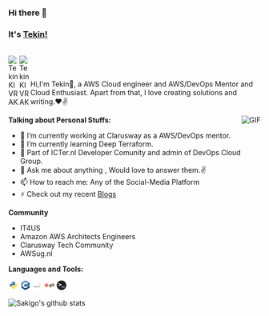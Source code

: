 ### Hi there 👋

### It's [Tekin!](https://github.com/Tekinkvrk/Tekinkvrk)

<br/>



<a href="https://www.linkedin.com/in/tekin-kvrk/">
<img align="left" alt="Tekin KIVRAK" width="22px" src="https://cdn.jsdelivr.net/npm/simple-icons@v3/icons/linkedin.svg" />
</a>
<a href="https://medium.com/@TekinKivrak">
<img align="left" alt="Tekin KIVRAK" width="22px" src="https://cdn.jsdelivr.net/npm/simple-icons@v3/icons/medium.svg" />
</a>


<br />

<br />

Hi,I'm Tekin🙌, a AWS Cloud engineer and AWS/DevOps Mentor and Cloud Enthusiast. Apart from that, I love creating solutions and writing.❤✌


<img align="right" alt="GIF" src="https://media.giphy.com/media/USV0ym3bVWQJJmNu3N/giphy.gif" />


**Talking about Personal Stuffs:**

- 🔭 I’m currently working at Clarusway as a AWS/DevOps mentor.
- 🌱 I’m currently learning Deep Terraform.
- 👯 Part of ICTer.nl Developer Comunity and admin of DevOps Cloud Group.
- 💬 Ask me about anything , Would love to answer them.✌
- 📫 How to reach me: Any of the Social-Media Platform 
- ⚡ Check out my recent [Blogs](https://medium.com/@TekinKivrak)



**Community**
- IT4US
- Amazon AWS Architects Engineers
- Clarusway Tech Community
- AWSug.nl


**Languages and Tools:**


<code><img height="20" src="https://raw.githubusercontent.com/github/explore/80688e429a7d4ef2fca1e82350fe8e3517d3494d/topics/python/python.png"></code>
<code><img height="20" src="https://raw.githubusercontent.com/github/explore/80688e429a7d4ef2fca1e82350fe8e3517d3494d/topics/cpp/cpp.png"></code>
<code><img height="20" src="https://raw.githubusercontent.com/github/explore/80688e429a7d4ef2fca1e82350fe8e3517d3494d/topics/mysql/mysql.png"></code>
<code><img height="20" src="https://raw.githubusercontent.com/github/explore/80688e429a7d4ef2fca1e82350fe8e3517d3494d/topics/git/git.png"></code>
<code><img height="20" src="https://raw.githubusercontent.com/github/explore/80688e429a7d4ef2fca1e82350fe8e3517d3494d/topics/terminal/terminal.png"></code>

![Sakigo's github stats](https://github-readme-stats.vercel.app/api?username=Tekinkvrk&show_icons=true&hide_border=true)

